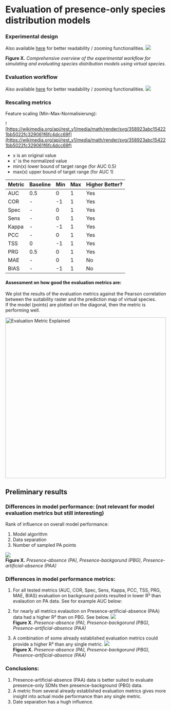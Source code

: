 # Evaluation of presence-only species distribution models


### Experimental design
Also available [here](https://www.canva.com/design/DAGsG1V1Q9A/5xo4VLJaQVJNJ0qLQ3rU7g/edit?utm_content=DAGsG1V1Q9A&utm_campaign=designshare&utm_medium=link2&utm_source=sharebutton) for better readability / zooming functionalities.
![](images/workflow_simplified.png)


**Figure X.** *Comprehensive overview of the experimental workflow for simulating and evaluating species distribution models using virtual species.*

### Evaluation workflow
Also available [here](https://www.canva.com/design/DAGvwVhqnH0/g95a-xScVbVwnCuuYYuTTA/edit?utm_content=DAGvwVhqnH0&utm_campaign=designshare&utm_medium=link2&utm_source=sharebutton) for better readability / zooming functionalities.
![](images/evaluation_workflow.png)


### Rescaling metrics
Feature scaling (Min-Max-Normalisierung):

![https://wikimedia.org/api/rest_v1/media/math/render/svg/358923abc154221bb5022fc329061f6fc4dcc69f](https://wikimedia.org/api/rest_v1/media/math/render/svg/358923abc154221bb5022fc329061f6fc4dcc69f)

- x is an original value
- x' is the normalized value
- min(x) lower bound of target range (for AUC 0.5)
- max(x) upper bound of target range (for AUC 1)

| Metric | Baseline | Min   | Max  | Higher Better? |
|--------|----------|-------|------|----------------|
| AUC    | 0.5      | 0     | 1    | Yes            |
| COR    | -        | -1    | 1    | Yes            |
| Spec   | -        | 0     | 1    | Yes            |
| Sens   | -        | 0     | 1    | Yes            |
| Kappa  | -        | -1    | 1    | Yes            |
| PCC    | -        | 0     | 1    | Yes            |
| TSS    | 0        | -1    | 1    | Yes            |
| PRG    | 0.5      | 0     | 1    | Yes            |
| MAE    | -        | 0     | 1    | No             |
| BIAS   | -        | -1    | 1    | No             |

#### Assessment on how good the evaluation metrics are:

We plot the results of the evaluation metrics against the Pearson correlation between the suitability raster and the prediction map of virtual species.  
If the model (points) are plotted on the diagonal, then the metric is performing well.

<img src="images/evaluation_metric_explained.png" alt="Evaluation Metric Explained" width="500">



## Preliminary results

### Differences in model performance: (not relevant for model evaluation metrics but still interesting)
Rank of influence on overall model performance:
1. Model algorithm
2. Data separation
3. Number of sampled PA points

![](images/modelPerformance/trueCor_byModelSizePoints.png)   
**Figure X.** *Presence-absence (PA), Presence-backgorund (PBG), Presence-artificial-absence (PAA)*


### Differences in model performance **metrics**:

1. For all tested metrics (AUC, COR, Spec, Sens, Kappa, PCC, TSS, PRG, MAE, BIAS) evaluation on background points resulted in lower R² than evalaution on PA data. See for example AUC below:

1. for nearly all metrics evalaution on Presence-artificial-absence (PAA) data had a higher R² than on PBG. See below.
     ![](images/resultPlots/AUC_byMethod.png)   
     **Figure X.** *Presence-absence (PA), Presence-backgorund (PBG), Presence-artificial-absence (PAA)*
1. A combination of some already established evaluation metrics could provide a higher R² than any single metric.
![](images/resultPlots/metric_byMethod.png)   
**Figure X.** *Presence-absence (PA), Presence-backgorund (PBG), Presence-artificial-absence (PAA)*

### Conclusions:

1. Presence-artificial-absence (PAA) data is better suited to evaluate presence-only SDMs then presence-background (PBG) data.
2. A metric from several already established evaluation metrics gives more insight into actual mode performance than any single metric.
3. Date separation has a hugh influence.
















<!--
# DEPRECATED

some further thoughts on this [here](https://docs.google.com/document/d/1w_g_zHOl-no0fK0e-9W92zZXBLmHuiEP_RfSP0wT39E/edit?usp=sharing). 

**Hypothesis 1:**
 The choice of test dataset significantly alters both spatial predictions and performance metrics of species distribution models.

**Hypothesis 2:**
 Commonly used performance metrics do not exhibit a strong correlation with the actual predictive accuracy or ecological relevance of species distribution models.

**Hypothesis 3:**
 Presence-background datasets lead to biased or unreliable evaluation metrics in species distribution modeling.

**Hypothesis 4:**
 A composite evaluation approach that integrates multiple existing metrics provides a more accurate estimate of overall model quality than individual metrics alone.

**Hypothesis 5:**
 Artificial absence sampling from presence-only data improves the reliability of performance metrics compared to standard background sampling methods.







**Phase 1: Species Simulation** involves selecting environmental predictor variables from a predefined bioclimatic set and generating virtual species distributions using the methodology of Grimm et al. (2020). This includes converting continuous habitat suitability predictions into binary presence–absence rasters. A total of 10 virtual species (VS01–VS10) were simulated as distinct ecological niches.

**Phase 2: Sampling** entails sampling presence–absence points at six different effort levels (40, 80, 120, 160, 200, and 400 points). For each virtual species and sampling level, presence and absence points are drawn from the presence–absence raster layer, simulating realistic ecological sampling.

**Phase 3: Preprocessing** consists of separating the sampled presence–absence points into training and test datasets using five different spatial partitioning strategies: random, KNNDM, blockCV1, blockCV2, and clustering. One of the six folds (fold 6) is designated as the test set, and folds 1–5 are used for model training. This phase also distinguishes between presence-only and presence–absence data use cases, affecting the model input structure.

**Phase 4: Model Training** includes fitting five commonly used SDM algorithms: Boosted Regression Trees (BRT), Random Forest (RF), Generalized Additive Models (GAM), Lasso regression, and Maxent. Background points (n = 10,000) are sampled randomly for presence-only models and incorporated with the environmental variables. Each model is trained with the environmental predictors and then evaluated using withheld test data to assess predictive performance.

The **Visualization** column (left) provides examples of key raster and spatial data products generated during the workflow, including environmental variables, habitat suitability layers, sampled training/testing points, and final species distribution predictions.

The **Experiments** column (right) quantifies the factorial design across all tested parameters: 10 virtual species × 6 sample sizes × 5 data partitioning strategies × 5 model algorithms × 5 replicates, resulting in a total of **45,000 independent model runs**. Each modeling run represents a unique combination of ecological realism, sampling design, spatial structure, and algorithmic choice. This full factorial experimental design allows for systematic assessment of the effects of each factor and their interactions on SDM performance and stability.

Arrows and dashed boxes indicate the logical flow of information and parameter control across workflow phases. The design aims to mimic real-world species distribution modeling pipelines while allowing controlled manipulation of ecological, statistical, and computational assumptions.




### Evaluation of the experiments

### Methods
The models are calculated on 10 virtual species. Virtual species from [Grimmet et al. 2021](https://doi.org/10.1016/j.ecolmodel.2020.109194).
![](https://ars.els-cdn.com/content/image/1-s2.0-S0304380020302659-gr1.jpg)

## Deprecated: 

deprecated:
In this study we show:
1. that the exact same map of species distribution can mirror “unusable” or “near perfect” performance metrics based on the decision the modeler makes.
2. that a metric calculated on several already established performance metrics can provide a more robust estimate of model performance.
3. that this metric can be calculated on presence-only data by sampling artificial absence data.

### Preliminary results
All metrics are campared against a pearson correlation (y-axis) between the map/raster of the modeled prediction and the suitability raster calculated with `terra::layerCOR()`.
 
Image on the left: Shows AUC calculate on Presence-Absence data.

Image in the middle: Shows AUC calculated on Presence-Only and background data. This is the combination that is probably most often used in reality. 

Image on the right: Shows a metric (not the AUC!) calculated from severals performance metrics to average out the uncertainities of single metrics. Presnece-Only data are used togehter with artificial absence data.
![](images/summary2.png)

-->
